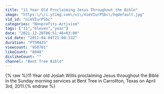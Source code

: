 ```yaml
---
title: "11 Year Old Proclaiming Jesus Throughout the Bible"
image: "https:\/\/i.ytimg.com\/vi\/nieVIurPSbc\/hqdefault.jpg"
vid_id: "nieVIurPSbc"
categories: "Nonprofits-Activism"
tags: ["11","eleven","year"]
date: "2021-12-20T06:51:46+03:00"
vid_date: "2011-04-04T21:00:33Z"
duration: "PT5M42S"
viewcount: "950701"
likeCount: "8848"
dislikeCount: ""
channel: "Bent Tree Bible"
---
```

{% raw %}11 Year old Josiah Willis proclaiming Jesus throughout the Bible in the Sunday morning services at Bent Tree in Carrollton, Texas on April 3rd, 2011.{% endraw %}
